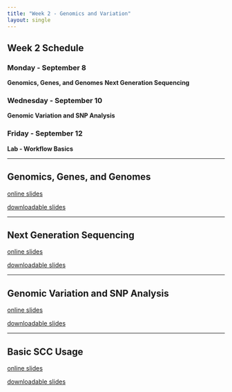 ```yaml
---
title: "Week 2 - Genomics and Variation"
layout: single
---
```


## Week 2 Schedule

### Monday - September 8
**Genomics, Genes, and Genomes**
**Next Generation Sequencing**

### Wednesday - September 10
**Genomic Variation and SNP Analysis**

### Friday - September 12
**Lab - Workflow Basics**

---

## Genomics, Genes, and Genomes

[online slides](https://docs.google.com/presentation/d/1cCvxsV_aUhZs1dxR-JdZKV8JyTFscdT8FuuVYZarGvQ/present?usp=sharing)

[downloadable slides](https://docs.google.com/presentation/d/1cCvxsV_aUhZs1dxR-JdZKV8JyTFscdT8FuuVYZarGvQ/export/pptx)

---
## Next Generation Sequencing

[online slides](https://docs.google.com/presentation/d/1mT2c6EOB3WcyfJzXCQLukU4JZIqM8qWpfc6tde5CeAc/present?usp=sharing)

[downloadable slides](https://docs.google.com/presentation/d/1mT2c6EOB3WcyfJzXCQLukU4JZIqM8qWpfc6tde5CeAc/export/pptx)

---
## Genomic Variation and SNP Analysis

[online slides](https://docs.google.com/presentation/d/1gWBIVMdS3ZejjzvoCd9WAdYkrvFs_lqZzxTeYR1LyVU/present?usp=sharing)

[downloadable slides](https://docs.google.com/presentation/d/1gWBIVMdS3ZejjzvoCd9WAdYkrvFs_lqZzxTeYR1LyVU/export/pptx)

---

## Basic SCC Usage

[online slides](https://docs.google.com/presentation/d/1maCjOOKx1lDkDjYZVwP09ZOs8VFROM7FpzubACl1IgU/present?usp=sharing)

[downloadable slides](https://docs.google.com/presentation/d/1maCjOOKx1lDkDjYZVwP09ZOs8VFROM7FpzubACl1IgU/export/pptx)